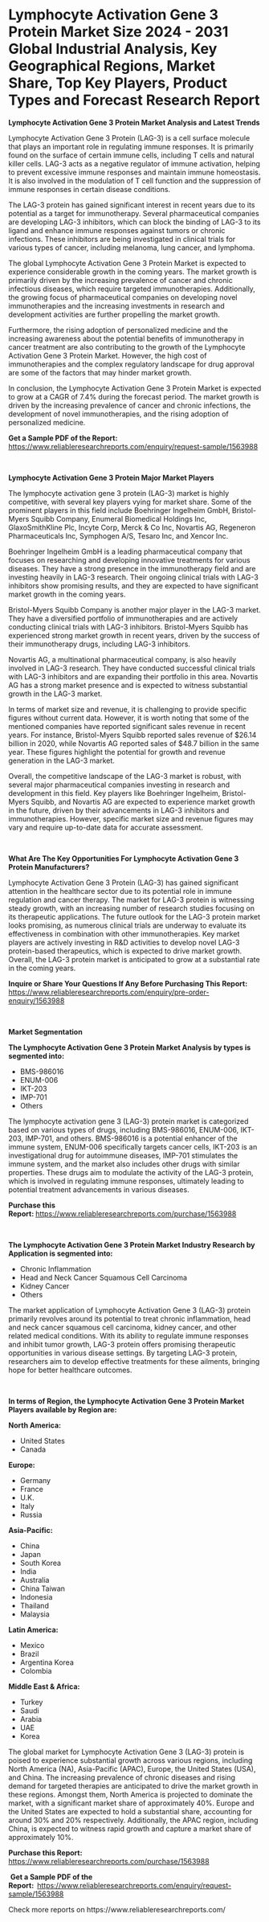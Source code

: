 <p><h1>Lymphocyte Activation Gene 3 Protein Market Size 2024 - 2031 Global Industrial Analysis, Key Geographical Regions, Market Share, Top Key Players, Product Types and Forecast Research Report</h1></p><p><strong>Lymphocyte Activation Gene 3 Protein Market Analysis and Latest Trends</strong></p>
<p><p>Lymphocyte Activation Gene 3 Protein (LAG-3) is a cell surface molecule that plays an important role in regulating immune responses. It is primarily found on the surface of certain immune cells, including T cells and natural killer cells. LAG-3 acts as a negative regulator of immune activation, helping to prevent excessive immune responses and maintain immune homeostasis. It is also involved in the modulation of T cell function and the suppression of immune responses in certain disease conditions.</p><p>The LAG-3 protein has gained significant interest in recent years due to its potential as a target for immunotherapy. Several pharmaceutical companies are developing LAG-3 inhibitors, which can block the binding of LAG-3 to its ligand and enhance immune responses against tumors or chronic infections. These inhibitors are being investigated in clinical trials for various types of cancer, including melanoma, lung cancer, and lymphoma.</p><p>The global Lymphocyte Activation Gene 3 Protein Market is expected to experience considerable growth in the coming years. The market growth is primarily driven by the increasing prevalence of cancer and chronic infectious diseases, which require targeted immunotherapies. Additionally, the growing focus of pharmaceutical companies on developing novel immunotherapies and the increasing investments in research and development activities are further propelling the market growth.</p><p>Furthermore, the rising adoption of personalized medicine and the increasing awareness about the potential benefits of immunotherapy in cancer treatment are also contributing to the growth of the Lymphocyte Activation Gene 3 Protein Market. However, the high cost of immunotherapies and the complex regulatory landscape for drug approval are some of the factors that may hinder market growth.</p><p>In conclusion, the Lymphocyte Activation Gene 3 Protein Market is expected to grow at a CAGR of 7.4% during the forecast period. The market growth is driven by the increasing prevalence of cancer and chronic infections, the development of novel immunotherapies, and the rising adoption of personalized medicine.</p></p>
<p><strong>Get a Sample PDF of the Report:&nbsp;</strong> <a href="https://www.reliableresearchreports.com/enquiry/request-sample/1563988">https://www.reliableresearchreports.com/enquiry/request-sample/1563988</a></p>
<p>&nbsp;</p>
<p><strong>Lymphocyte Activation Gene 3 Protein Major Market Players</strong></p>
<p><p>The lymphocyte activation gene 3 protein (LAG-3) market is highly competitive, with several key players vying for market share. Some of the prominent players in this field include Boehringer Ingelheim GmbH, Bristol-Myers Squibb Company, Enumeral Biomedical Holdings Inc, GlaxoSmithKline Plc, Incyte Corp, Merck & Co Inc, Novartis AG, Regeneron Pharmaceuticals Inc, Symphogen A/S, Tesaro Inc, and Xencor Inc.</p><p>Boehringer Ingelheim GmbH is a leading pharmaceutical company that focuses on researching and developing innovative treatments for various diseases. They have a strong presence in the immunotherapy field and are investing heavily in LAG-3 research. Their ongoing clinical trials with LAG-3 inhibitors show promising results, and they are expected to have significant market growth in the coming years.</p><p>Bristol-Myers Squibb Company is another major player in the LAG-3 market. They have a diversified portfolio of immunotherapies and are actively conducting clinical trials with LAG-3 inhibitors. Bristol-Myers Squibb has experienced strong market growth in recent years, driven by the success of their immunotherapy drugs, including LAG-3 inhibitors.</p><p>Novartis AG, a multinational pharmaceutical company, is also heavily involved in LAG-3 research. They have conducted successful clinical trials with LAG-3 inhibitors and are expanding their portfolio in this area. Novartis AG has a strong market presence and is expected to witness substantial growth in the LAG-3 market.</p><p>In terms of market size and revenue, it is challenging to provide specific figures without current data. However, it is worth noting that some of the mentioned companies have reported significant sales revenue in recent years. For instance, Bristol-Myers Squibb reported sales revenue of $26.14 billion in 2020, while Novartis AG reported sales of $48.7 billion in the same year. These figures highlight the potential for growth and revenue generation in the LAG-3 market.</p><p>Overall, the competitive landscape of the LAG-3 market is robust, with several major pharmaceutical companies investing in research and development in this field. Key players like Boehringer Ingelheim, Bristol-Myers Squibb, and Novartis AG are expected to experience market growth in the future, driven by their advancements in LAG-3 inhibitors and immunotherapies. However, specific market size and revenue figures may vary and require up-to-date data for accurate assessment.</p></p>
<p>&nbsp;</p>
<p><strong>What Are The Key Opportunities For Lymphocyte Activation Gene 3 Protein Manufacturers?</strong></p>
<p><p>Lymphocyte Activation Gene 3 Protein (LAG-3) has gained significant attention in the healthcare sector due to its potential role in immune regulation and cancer therapy. The market for LAG-3 protein is witnessing steady growth, with an increasing number of research studies focusing on its therapeutic applications. The future outlook for the LAG-3 protein market looks promising, as numerous clinical trials are underway to evaluate its effectiveness in combination with other immunotherapies. Key market players are actively investing in R&D activities to develop novel LAG-3 protein-based therapeutics, which is expected to drive market growth. Overall, the LAG-3 protein market is anticipated to grow at a substantial rate in the coming years.</p></p>
<p><strong>Inquire or Share Your Questions If Any Before Purchasing This Report:</strong> <a href="https://www.reliableresearchreports.com/enquiry/pre-order-enquiry/1563988">https://www.reliableresearchreports.com/enquiry/pre-order-enquiry/1563988</a></p>
<p>&nbsp;</p>
<p><strong>Market Segmentation</strong></p>
<p><strong>The Lymphocyte Activation Gene 3 Protein Market Analysis by types is segmented into:</strong></p>
<p><ul><li>BMS-986016</li><li>ENUM-006</li><li>IKT-203</li><li>IMP-701</li><li>Others</li></ul></p>
<p><p>The lymphocyte activation gene 3 (LAG-3) protein market is categorized based on various types of drugs, including BMS-986016, ENUM-006, IKT-203, IMP-701, and others. BMS-986016 is a potential enhancer of the immune system, ENUM-006 specifically targets cancer cells, IKT-203 is an investigational drug for autoimmune diseases, IMP-701 stimulates the immune system, and the market also includes other drugs with similar properties. These drugs aim to modulate the activity of the LAG-3 protein, which is involved in regulating immune responses, ultimately leading to potential treatment advancements in various diseases.</p></p>
<p><strong>Purchase this Report:&nbsp;</strong><a href="https://www.reliableresearchreports.com/purchase/1563988">https://www.reliableresearchreports.com/purchase/1563988</a></p>
<p>&nbsp;</p>
<p><strong>The Lymphocyte Activation Gene 3 Protein Market Industry Research by Application is segmented into:</strong></p>
<p><ul><li>Chronic Inflammation</li><li>Head and Neck Cancer Squamous Cell Carcinoma</li><li>Kidney Cancer</li><li>Others</li></ul></p>
<p><p>The market application of Lymphocyte Activation Gene 3 (LAG-3) protein primarily revolves around its potential to treat chronic inflammation, head and neck cancer squamous cell carcinoma, kidney cancer, and other related medical conditions. With its ability to regulate immune responses and inhibit tumor growth, LAG-3 protein offers promising therapeutic opportunities in various disease settings. By targeting LAG-3 protein, researchers aim to develop effective treatments for these ailments, bringing hope for better healthcare outcomes.</p></p>
<p>&nbsp;</p>
<p><strong>In terms of Region, the Lymphocyte Activation Gene 3 Protein Market Players available by Region are:</strong></p>
<p>
    <p> <strong> North America: </strong>
        <ul>
            <li>United States</li>
            <li>Canada</li>
        </ul>
        </p> 
    <p> <strong> Europe: </strong>
        <ul>
            <li>Germany</li>
            <li>France</li>
            <li>U.K.</li>
            <li>Italy</li>
            <li>Russia</li>
        </ul>
        </p> 
    <p> <strong> Asia-Pacific: </strong>
        <ul>
            <li>China</li>
            <li>Japan</li>
            <li>South Korea</li>
            <li>India</li>
            <li>Australia</li>
            <li>China Taiwan</li>
            <li>Indonesia</li>
            <li>Thailand</li>
            <li>Malaysia</li>
        </ul>
        </p> 
    <p> <strong> Latin America: </strong>
        <ul>
            <li>Mexico</li>
            <li>Brazil</li>
            <li>Argentina Korea</li>
            <li>Colombia</li>
        </ul>
        </p> 
    <p> <strong> Middle East & Africa: </strong>
        <ul>
            <li>Turkey</li>
            <li>Saudi</li>
            <li>Arabia</li>
            <li>UAE</li>
            <li>Korea</li>
        </ul>
    </p>
    </p>
<p><p>The global market for Lymphocyte Activation Gene 3 (LAG-3) protein is poised to experience substantial growth across various regions, including North America (NA), Asia-Pacific (APAC), Europe, the United States (USA), and China. The increasing prevalence of chronic diseases and rising demand for targeted therapies are anticipated to drive the market growth in these regions. Amongst them, North America is projected to dominate the market, with a significant market share of approximately 40%. Europe and the United States are expected to hold a substantial share, accounting for around 30% and 20% respectively. Additionally, the APAC region, including China, is expected to witness rapid growth and capture a market share of approximately 10%.</p></p>
<p><strong>Purchase this Report: </strong><a href="https://www.reliableresearchreports.com/purchase/1563988">https://www.reliableresearchreports.com/purchase/1563988</a></p>
<p>&nbsp;<strong>Get a Sample PDF of the Report:&nbsp;&nbsp;</strong><a href="https://www.reliableresearchreports.com/enquiry/request-sample/1563988">https://www.reliableresearchreports.com/enquiry/request-sample/1563988</a></p>
<p><strong></strong></p>
<p>Check more reports on https://www.reliableresearchreports.com/</p>